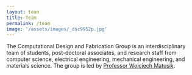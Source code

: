 ```yaml
---
layout: team
title: Team
permalink: /team
image: '/assets/images/_dsc9952p.jpg'
---
```


The Computational Design and Fabrication Group is an interdisciplinary team of students, post-doctoral associates, and research staff from computer science, electrical engineering, mechanical engineering, and materials science. The group is led by [Professor Wojciech Matusik](/wojciech).
